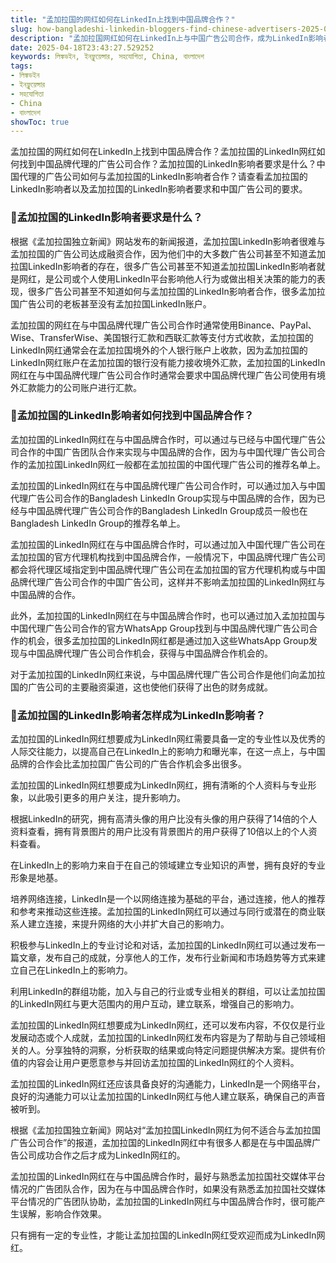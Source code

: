 ```yaml
---
title: "孟加拉国的网红如何在LinkedIn上找到中国品牌合作？"
slug: how-bangladeshi-linkedin-bloggers-find-chinese-advertisers-2025-04-18
description: "孟加拉国网红如何在LinkedIn上与中国广告公司合作，成为LinkedIn影响者的要求"
date: 2025-04-18T23:43:27.529252
keywords: লিঙ্কডইন, ইনফ্লুয়েন্সার, সহযোগিতা, China, বাংলাদেশ
tags:
- লিঙ্কডইন
- ইনফ্লুয়েন্সার
- সহযোগিতা
- China
- বাংলাদেশ
showToc: true
---
```


孟加拉国的网红如何在LinkedIn上找到中国品牌合作？孟加拉国的LinkedIn网红如何找到中国品牌代理的广告公司合作？孟加拉国的LinkedIn影响者要求是什么？中国代理的广告公司如何与孟加拉国的LinkedIn影响者合作？请查看孟加拉国的LinkedIn影响者以及孟加拉国的LinkedIn影响者要求和中国广告公司的要求。


### 🌟孟加拉国的LinkedIn影响者要求是什么？


根据《孟加拉国独立新闻》网站发布的新闻报道，孟加拉国LinkedIn影响者很难与孟加拉国的广告公司达成融资合作，因为他们中的大多数广告公司甚至不知道孟加拉国LinkedIn影响者的存在，很多广告公司甚至不知道孟加拉国LinkedIn影响者就是网红，是公司或个人使用LinkedIn平台影响他人行为或做出相关决策的能力的表现，很多广告公司甚至不知道如何与孟加拉国的LinkedIn影响者合作，很多孟加拉国广告公司的老板甚至没有孟加拉国LinkedIn账户。

孟加拉国的网红在与中国品牌代理广告公司合作时通常使用Binance、PayPal、Wise、TransferWise、美国银行汇款和西联汇款等支付方式收款，孟加拉国的LinkedIn网红通常会在孟加拉国境外的个人银行账户上收款，因为孟加拉国的LinkedIn网红账户在孟加拉国的银行没有能力接收境外汇款，孟加拉国的LinkedIn网红在与中国品牌代理广告公司合作时通常会要求中国品牌代理广告公司使用有境外汇款能力的公司账户进行汇款。


### 📅孟加拉国的LinkedIn影响者如何找到中国品牌合作？


孟加拉国的LinkedIn网红在与中国品牌合作时，可以通过与已经与中国代理广告公司合作的中国广告团队合作来实现与中国品牌的合作，因为与中国代理广告公司合作的孟加拉国LinkedIn网红一般都在孟加拉国的中国代理广告公司的推荐名单上。

孟加拉国的LinkedIn网红在与中国品牌代理广告公司合作时，可以通过加入与中国代理广告公司合作的Bangladesh LinkedIn Group实现与中国品牌的合作，因为已经与中国品牌代理广告公司合作的Bangladesh LinkedIn Group成员一般也在Bangladesh LinkedIn Group的推荐名单上。

孟加拉国的LinkedIn网红在与中国品牌合作时，可以通过加入中国代理广告公司在孟加拉国的官方代理机构找到中国品牌合作，一般情况下，中国品牌代理广告公司都会将代理区域指定到中国品牌代理广告公司在孟加拉国的官方代理机构或与中国品牌代理广告公司合作的中国广告公司，这样并不影响孟加拉国的LinkedIn网红与中国品牌的合作。

此外，孟加拉国的LinkedIn网红在与中国品牌合作时，也可以通过加入孟加拉国与中国代理广告公司合作的官方WhatsApp Group找到与中国品牌代理广告公司合作的机会，很多孟加拉国的LinkedIn网红都是通过加入这些WhatsApp Group发现与中国品牌代理广告公司合作机会，获得与中国品牌合作机会的。

对于孟加拉国的LinkedIn网红来说，与中国品牌代理广告公司合作是他们向孟加拉国的广告公司的主要融资渠道，这也使他们获得了出色的财务成就。


### 🏦孟加拉国的LinkedIn影响者怎样成为LinkedIn影响者？


孟加拉国的LinkedIn网红想要成为LinkedIn网红需要具备一定的专业性以及优秀的人际交往能力，以提高自己在LinkedIn上的影响力和曝光率，在这一点上，与中国品牌的合作会比孟加拉国广告公司的广告合作机会多出很多。

孟加拉国的LinkedIn网红想要成为LinkedIn网红，拥有清晰的个人资料与专业形象，以此吸引更多的用户关注，提升影响力。

根据LinkedIn的研究，拥有高清头像的用户比没有头像的用户获得了14倍的个人资料查看，拥有背景图片的用户比没有背景图片的用户获得了10倍以上的个人资料查看。

在LinkedIn上的影响力来自于在自己的领域建立专业知识的声誉，拥有良好的专业形象是地基。

培养网络连接，LinkedIn是一个以网络连接为基础的平台，通过连接，他人的推荐和参考来推动这些连接。孟加拉国的LinkedIn网红可以通过与同行或潜在的商业联系人建立连接，来提升网络的大小并扩大自己的影响力。

积极参与LinkedIn上的专业讨论和对话，孟加拉国的LinkedIn网红可以通过发布一篇文章，发布自己的成就，分享他人的工作，发布行业新闻和市场趋势等方式来建立自己在LinkedIn上的影响力。

利用LinkedIn的群组功能，加入与自己的行业或专业相关的群组，可以让孟加拉国的LinkedIn网红与更大范围内的用户互动，建立联系，增强自己的影响力。

孟加拉国的LinkedIn网红想要成为LinkedIn网红，还可以发布内容，不仅仅是行业发展动态或个人成就，孟加拉国的LinkedIn网红发布内容是为了帮助与自己领域相关的人。分享独特的洞察，分析获取的结果或向特定问题提供解决方案。提供有价值的内容会让用户更愿意参与并回访孟加拉国的LinkedIn网红的个人资料。

孟加拉国的LinkedIn网红还应该具备良好的沟通能力，LinkedIn是一个网络平台，良好的沟通能力可以让孟加拉国的LinkedIn网红与他人建立联系，确保自己的声音被听到。

根据《孟加拉国独立新闻》网站对“孟加拉国LinkedIn网红为何不适合与孟加拉国广告公司合作”的报道，孟加拉国的LinkedIn网红中有很多人都是在与中国品牌广告公司成功合作之后才成为LinkedIn网红的。

孟加拉国的LinkedIn网红在与中国品牌合作时，最好与熟悉孟加拉国社交媒体平台情况的广告团队合作，因为在与中国品牌合作时，如果没有熟悉孟加拉国社交媒体平台情况的广告团队协助，孟加拉国的LinkedIn网红与中国品牌合作时，很可能产生误解，影响合作效果。

只有拥有一定的专业性，才能让孟加拉国的LinkedIn网红受欢迎而成为LinkedIn网红。